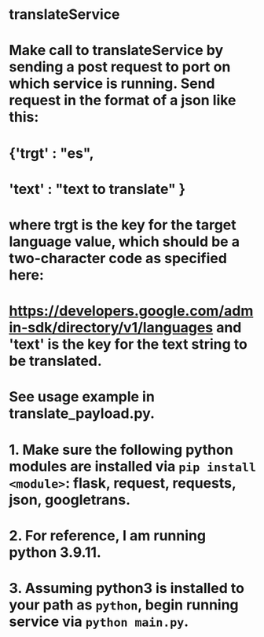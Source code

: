 # translateService 
#
# Make call to translateService by sending a post request to port on which service is running. Send request in the format of a json like this:
#
# {'trgt' : "es",
#  'text' : "text to translate" }
# 
# where trgt is the key for the target language value, which should be a two-character code as specified here: 
# https://developers.google.com/admin-sdk/directory/v1/languages and 'text' is the key for the text string to be translated.
#
# See usage example in translate_payload.py. 
#
# 1. Make sure the following python modules are installed via `pip install <module>`: flask, request, requests, json, googletrans.
# 2. For reference, I am running python 3.9.11.
# 3. Assuming python3 is installed to your path as `python`, begin running service via `python main.py`.
